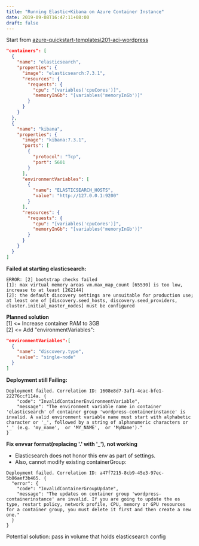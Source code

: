 ```yaml
---
title: "Running Elastic+Kibana on Azure Container Instance"
date: 2019-09-08T16:47:11+08:00
draft: false
---
```

Start from [azure-quickstart-templates\201-aci-wordpress](https://github.com/Azure/azure-quickstart-templates.git)
```json
"containers": [
  {
    "name": "elasticsearch",
    "properties": {
      "image": "elasticsearch:7.3.1",
      "resources": {
        "requests": {
          "cpu": "[variables('cpuCores')]",
          "memoryInGb": "[variables('memoryInGb')]"
        }
      }
    }
  },
  {
    "name": "kibana",
    "properties": {
      "image": "kibana:7.3.1",
      "ports": [
        {
          "protocol": "Tcp",
          "port": 5601
        }
      ],
      "environmentVariables": [
        {
          "name": "ELASTICSEARCH_HOSTS",
          "value": "http://127.0.0.1:9200"
        }
      ],
      "resources": {
        "requests": {
          "cpu": "[variables('cpuCores')]",
          "memoryInGb": "[variables('memoryInGb')]"
        }
      }
    }
  }
]
```
**Failed at starting elasticsearch:**
```
ERROR: [2] bootstrap checks failed  
[1]: max virtual memory areas vm.max_map_count [65530] is too low, increase to at least [262144]
[2]: the default discovery settings are unsuitable for production use; at least one of [discovery.seed_hosts, discovery.seed_providers, cluster.initial_master_nodes] must be configured
```
**Planned solution**  
[1] <= Increase container RAM to 3GB  
[2] <= Add "environmentVariables":  
```json
"environmentVariables":[
  {
    "name": "discovery.type",
    "value": "single-node"
  }
]
```
**Deployment still Failing:**
```
Deployment failed. Correlation ID: 1608e8d7-3af1-4cac-bfe1-22276ccf114a. {
    "code": "InvalidContainerEnvironmentVariable",
    "message": "The environment variable name in container 'elasticsearch' of container group 'wordpress-containerinstance' is invalid. A valid environment variable name must start with alphabetic character or '_', followed by a string of alphanumeric characters or '_' (e.g. 'my_name',  or 'MY_NAME',  or 'MyName')."
}
```
**Fix envvar format\(replacing '.' with '\_'\), not working**  
* Elasticsearch does not honor this env as part of settings.  
* Also, cannot modify existing containerGroup:

```
Deployment failed. Correlation ID: a47f7215-8cb9-45e3-97ec-5b86aef3b465. {
  "error": {        
    "code": "InvalidContainerGroupUpdate",
    "message": "The updates on container group 'wordpress-containerinstance' are invalid. If you are going to update the os type, restart policy, network profile, CPU, memory or GPU resources for a container group, you must delete it first and then create a new one."
  }
}
```
Potential solution: pass in volume that holds elasticsearch config
